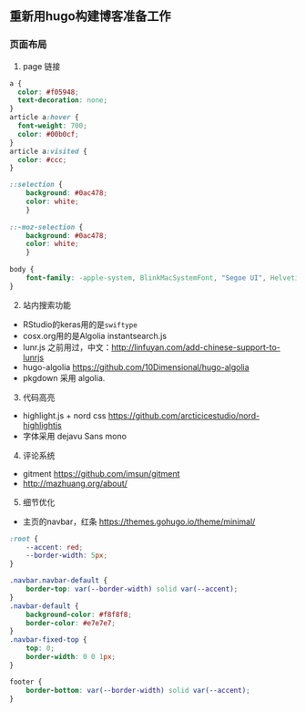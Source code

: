 ## 重新用hugo构建博客准备工作

### 页面布局

1. page 链接

```css
a {
  color: #f05948;
  text-decoration: none;
}
article a:hover {
  font-weight: 700;
  color: #00b0cf;
}
article a:visited {
  color: #ccc;
}

::selection {
    background: #0ac478;
    color: white;
    }
    
::-moz-selection {
    background: #0ac478;
    color: white;
    }
    
body {
    font-family: -apple-system, BlinkMacSystemFont, "Segoe UI", Helvetica, Arial, "PingFang SC","Microsoft YaHei","Microsoft JhengHei","Source Han Sans SC","Noto Sans CJK SC","Source Han Sans CN","Noto Sans SC","Source Han Sans TC","Noto Sans CJK TC","WenQuanYi Micro Hei", SimSun, sans-serif, "Apple Color Emoji", "Segoe UI Emoji", "Segoe UI Symbol";
}

```
2. 站内搜索功能

- RStudio的keras用的是`swiftype`
- cosx.org用的是Algolia instantsearch.js
- lunr.js 之前用过，中文：http://linfuyan.com/add-chinese-support-to-lunrjs 
- hugo-algolia https://github.com/10Dimensional/hugo-algolia 
- pkgdown 采用 algolia.


3. 代码高亮

- highlight.js + nord css https://github.com/arcticicestudio/nord-highlightjs 
- 字体采用 dejavu Sans mono

4. 评论系统

- gitment  https://github.com/imsun/gitment
- http://mazhuang.org/about/ 

5. 细节优化

- 主页的navbar，红条 <https://themes.gohugo.io/theme/minimal/>
```css
:root {
    --accent: red;
    --border-width: 5px;
}

.navbar.navbar-default {
    border-top: var(--border-width) solid var(--accent);
}
.navbar-default {
    background-color: #f8f8f8;
    border-color: #e7e7e7;
}
.navbar-fixed-top {
    top: 0;
    border-width: 0 0 1px;
}

footer {
    border-bottom: var(--border-width) solid var(--accent);
}

```


